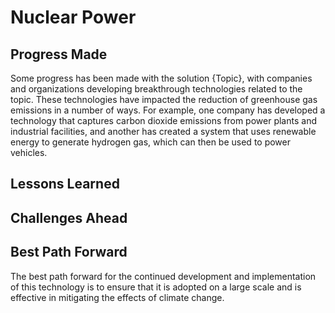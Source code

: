# Nuclear Power

## Progress Made



Some progress has been made with the solution {Topic}, with companies and organizations developing breakthrough technologies related to the topic. These technologies have impacted the reduction of greenhouse gas emissions in a number of ways. For example, one company has developed a technology that captures carbon dioxide emissions from power plants and industrial facilities, and another has created a system that uses renewable energy to generate hydrogen gas, which can then be used to power vehicles.

## Lessons Learned



## Challenges Ahead



## Best Path Forward



The best path forward for the continued development and implementation of this technology is to ensure that it is adopted on a large scale and is effective in mitigating the effects of climate change.
